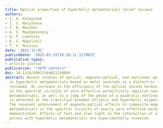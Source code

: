 ```yaml
---
title: Optical properties of hyperbolic metamaterials (brief review)
authors:
- I. A. Kolmychek
- I. V. Malysheva
- V. B. Novikov
- A. I. Maydykovskiy
- A. P. Leontiev
- K. S. Napolskii
- T. V. Murzina
date: '2021-12-01'
publishDate: '2025-03-15T18:26:11.117983Z'
publication_types:
- article-journal
publication: '*JETP Letters*'
doi: 10.1134/S0021364021230089
abstract: Recent studies of optical, magneto-optical, and nonlinear optical effects
  in hyperbolic metamaterials based on metal nanorods in a dielectric template are
  reviewed. An increase in the efficiency of the optical second harmonic generation
  in the spectral vicinity of zero effective permittivity (epsilon near zero) of hyperbolic
  metamaterials, as well as a jump of the phase of a quadratic nonlinear optical signal,
  is detected at the transition between elliptic and hyperbolic dispersion regimes.
  The resonant enhancement of magneto-optical effects in composite magnetic hyperbolic
  metamaterials in the spectral vicinity of nearly zero effective permittivity is
  demonstrated. Effects of fast and slow light in the interaction of ultrashort laser
  pulses with hyperbolic metamaterials are experimentally revealed.
---
```

